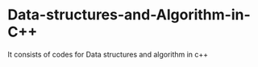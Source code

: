 # Data-structures-and-Algorithm-in-C++
It consists of codes for Data structures and algorithm in c++

